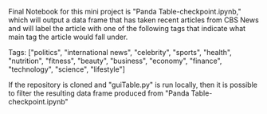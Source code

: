 Final Notebook for this mini project is "Panda Table-checkpoint.ipynb," which will output a data frame that has taken recent articles from CBS News and will label the article with one of the following tags that indicate what main tag the article would fall under.

Tags: ["politics", "international news", "celebrity", "sports", "health", "nutrition", "fitness", "beauty", "business", "economy", "finance", "technology", "science", "lifestyle"]

If the repository is cloned and "guiTable.py" is run locally, then it is possible to filter the resulting data frame produced from "Panda Table-checkpoint.ipynb"
